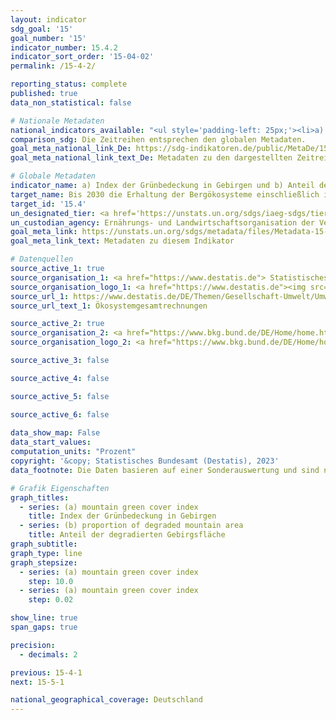```yaml
---
layout: indicator    
sdg_goal: '15'    
goal_number: '15'    
indicator_number: 15.4.2    
indicator_sort_order: '15-04-02'    
permalink: /15-4-2/    

reporting_status: complete    
published: true    
data_non_statistical: false    

# Nationale Metadaten    
national_indicators_available: "<ul style='padding-left: 25px;'><li>a) Index der Grünbedeckung in Gebirgen</li> <li> b) Anteil der degradierten Gebirgsfläche</li></ul>"    
comparison_sdg: Die Zeitreihen entsprechen den globalen Metadaten.    
goal_meta_national_link_De: https://sdg-indikatoren.de/public/MetaDe/15.4.2.pdf
goal_meta_national_link_text_De: Metadaten zu den dargestellten Zeitreihen    

# Globale Metadaten    
indicator_name: a) Index der Grünbedeckung in Gebirgen und b) Anteil der degradierten Gebirgsfläche    
target_name: Bis 2030 die Erhaltung der Bergökosysteme einschließlich ihrer biologischen Vielfalt sicherstellen, um ihre Fähigkeit zur Erbringung wesentlichen Nutzens für die nachhaltige Entwicklung zu stärken    
target_id: '15.4'    
un_designated_tier: <a href='https://unstats.un.org/sdgs/iaeg-sdgs/tier-classification/' title='Klicken Sie hier um weitere Informationen zur UN-Tier-Klassifikation zu erhalten.'  target='_blank'>Tier I</a>    
un_custodian_agency: Ernährungs- und Landwirtschaftsorganisation der Vereinten Nationen (FAO)    
goal_meta_link: https://unstats.un.org/sdgs/metadata/files/Metadata-15-04-02.pdf    
goal_meta_link_text: Metadaten zu diesem Indikator        

# Datenquellen
source_active_1: true
source_organisation_1: <a href="https://www.destatis.de"> Statistisches Bundesamt (Destatis) </a>
source_organisation_logo_1: <a href="https://www.destatis.de"><img src="https://g205sdgs.github.io/sdg-indicators/public/OrgImgDe/destatis.png" alt="Logo destatis" style="height:60px; width:148px"/></a>
source_url_1: https://www.destatis.de/DE/Themen/Gesellschaft-Umwelt/Umwelt/UGR/oekosystemgesamtrechnungen/_inhalt.html#sprg574246
source_url_text_1: Ökosystemgesamtrechnungen

source_active_2: true
source_organisation_2: <a href="https://www.bkg.bund.de/DE/Home/home.html"> Bundesamt für Kartographie und Geodäsie (BKG) </a>
source_organisation_logo_2: <a href="https://www.bkg.bund.de/DE/Home/home.html"><img src="https://g205sdgs.github.io/sdg-indicators/public/OrgImgDe/bkg.png" alt="Logo bkg" style="height:60px; width:148px"/></a>

source_active_3: false

source_active_4: false

source_active_5: false

source_active_6: false
    
data_show_map: False    
data_start_values:     
computation_units: "Prozent"    
copyright: '&copy; Statistisches Bundesamt (Destatis), 2023'    
data_footnote: Die Daten basieren auf einer Sonderauswertung und sind nicht öffentlich zugänglich.    

# Grafik Eigenschaften    
graph_titles:
  - series: (a) mountain green cover index
    title: Index der Grünbedeckung in Gebirgen
  - series: (b) proportion of degraded mountain area
    title: Anteil der degradierten Gebirgsfläche
graph_subtitle:     
graph_type: line
graph_stepsize: 
  - series: (a) mountain green cover index
    step: 10.0
  - series: (a) mountain green cover index
    step: 0.02    

show_line: true
span_gaps: true

precision:
  - decimals: 2    

previous: 15-4-1    
next: 15-5-1    

national_geographical_coverage: Deutschland    
---
```


<span></span>